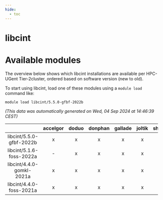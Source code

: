 ```yaml
---
hide:
  - toc
---
```


libcint
=======

# Available modules


The overview below shows which libcint installations are available per HPC-UGent Tier-2cluster, ordered based on software version (new to old).

To start using libcint, load one of these modules using a `module load` command like:

```shell
module load libcint/5.5.0-gfbf-2022b
```

*(This data was automatically generated on Wed, 04 Sep 2024 at 14:46:39 CEST)*  

| |accelgor|doduo|donphan|gallade|joltik|shinx|skitty|
| :---: | :---: | :---: | :---: | :---: | :---: | :---: | :---: |
|libcint/5.5.0-gfbf-2022b|x|x|x|x|x|-|x|
|libcint/5.1.6-foss-2022a|-|x|x|x|x|-|x|
|libcint/4.4.0-gomkl-2021a|x|x|x|x|x|-|x|
|libcint/4.4.0-foss-2021a|x|x|x|x|x|-|x|
